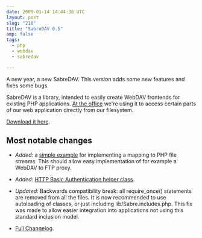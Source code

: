 ```yaml
---
date: 2009-01-14 14:44:38 UTC
layout: post
slug: "218"
title: "SabreDAV 0.5"
amp: false
tags:
  - php
  - webdav
  - sabredav

---
```

A new year, a new SabreDAV. This version adds some new features and fixes some
bugs.

SabreDAV is a library, intended to easily create WebDAV frontends for existing
PHP applications. [At the office][1] we're using it to access certain parts of
our web application directly from our filesystem.

[Download it here][5].

Most notable changes
--------------------


* *Added:*  a [simple example][3] for implementing a mapping to PHP file
  streams. This should allow easy implementation of for example a WebDAV to FTP
  proxy.
* *Added:* [HTTP Basic Authentication helper class][4].
* *Updated:* Backwards compatibility break: all require_once() statements are
  removed from all the files. It is now recommended to use autoloading of
  classes, or just including lib/Sabre.includes.php. This fix was made to
  allow easier integration into applications not using this standard inclusion
  model.

* [Full Changelog][5].

[1]: http://www.filemobile.com/
[2]: http://sabre.io/
[3]: https://github.com/fruux/sabre-dav/blob/0.5/examples/streamwrapperserver.php
[4]: http://sabre.io/dav/authentication/
[5]: https://github.com/fruux/sabre-dav/blob/master/ChangeLog.md
